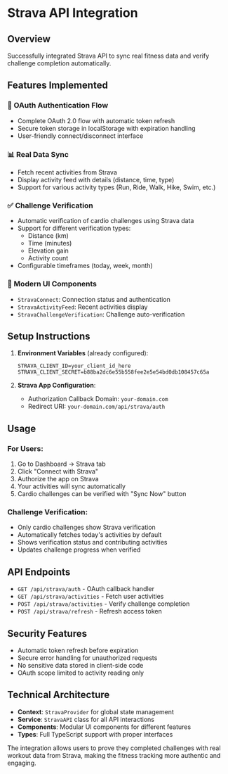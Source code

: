 # Strava API Integration

## Overview
Successfully integrated Strava API to sync real fitness data and verify challenge completion automatically.

## Features Implemented

### 🔗 OAuth Authentication Flow
- Complete OAuth 2.0 flow with automatic token refresh
- Secure token storage in localStorage with expiration handling
- User-friendly connect/disconnect interface

### 📊 Real Data Sync
- Fetch recent activities from Strava
- Display activity feed with details (distance, time, type)
- Support for various activity types (Run, Ride, Walk, Hike, Swim, etc.)

### ✅ Challenge Verification
- Automatic verification of cardio challenges using Strava data
- Support for different verification types:
  - Distance (km)
  - Time (minutes)
  - Elevation gain
  - Activity count
- Configurable timeframes (today, week, month)

### 🎨 Modern UI Components
- `StravaConnect`: Connection status and authentication
- `StravaActivityFeed`: Recent activities display
- `StravaChallengeVerification`: Challenge auto-verification

## Setup Instructions

1. **Environment Variables** (already configured):
   ```
   STRAVA_CLIENT_ID=your_client_id_here
   STRAVA_CLIENT_SECRET=b88ba2dc6e55b558fee2e5e54bd0db108457c65a
   ```

2. **Strava App Configuration**:
   - Authorization Callback Domain: `your-domain.com`
   - Redirect URI: `your-domain.com/api/strava/auth`

## Usage

### For Users:
1. Go to Dashboard → Strava tab
2. Click "Connect with Strava"
3. Authorize the app on Strava
4. Your activities will sync automatically
5. Cardio challenges can be verified with "Sync Now" button

### Challenge Verification:
- Only cardio challenges show Strava verification
- Automatically fetches today's activities by default
- Shows verification status and contributing activities
- Updates challenge progress when verified

## API Endpoints

- `GET /api/strava/auth` - OAuth callback handler
- `GET /api/strava/activities` - Fetch user activities
- `POST /api/strava/activities` - Verify challenge completion
- `POST /api/strava/refresh` - Refresh access token

## Security Features

- Automatic token refresh before expiration
- Secure error handling for unauthorized requests
- No sensitive data stored in client-side code
- OAuth scope limited to activity reading only

## Technical Architecture

- **Context**: `StravaProvider` for global state management
- **Service**: `StravaAPI` class for all API interactions
- **Components**: Modular UI components for different features
- **Types**: Full TypeScript support with proper interfaces

The integration allows users to prove they completed challenges with real workout data from Strava, making the fitness tracking more authentic and engaging.